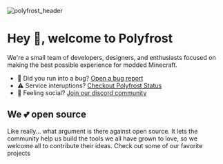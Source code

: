![polyfrost_header](https://user-images.githubusercontent.com/62163840/224860361-fbf6dfbf-50fd-4bd2-b49a-bd89c50d7839.png)

# Hey 👋, welcome to Polyfrost

We're a small team of developers, designers, and enthusiasts focused on making the best possible experience for modded Minecraft. 

* 🐛 Did you run into a bug? [Open a bug report](https://github.com/Polyfrost/OneConfig/issues/new?assignees=&labels=bug&template=bug_report.yml)
* ⚠️ Service interuptions? [Checkout Polyfrost Status](https://status.polyfrost.org/)
* 🦩 Feeling social? [Join our discord community](https://polyfrost.org/discord)

## We 💕 open source
Like really... what argument is there against open source. It lets the community help us build the tools we all have grown to love, so we welcome all to contribute their ideas. Check out some of our favorite projects
